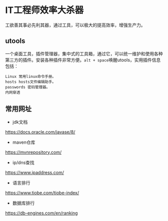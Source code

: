 # IT工程师效率大杀器

工欲善其事必先利其器，通过工具，可以极大的提高效率，增强生产力。

## utools

一个桌面工具，插件管理器，集中式的工具箱，通过它，可以统一维护和使用各种第三方的插件。安装各种插件非常方便。`alt + space`唤醒utools，实用插件信息包括：

```shell
Linux 常用linux命令手册。
hosts hosts文件编辑助手。
passwords 密码管理器。
内网穿透
```

## 常用网址

* jdk文档

https://docs.oracle.com/javase/8/

* maven仓库

https://mvnrepository.com/

* ip/dns查找

https://www.ipaddress.com/

* 语言排行

https://www.tiobe.com/tiobe-index/

* 数据库排行

https://db-engines.com/en/ranking